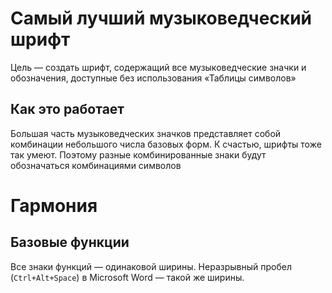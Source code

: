 # Самый лучший музыковедческий шрифт
Цель — создать шрифт, содержащий все музыковедческие значки и обозначения, доступные без использования «Таблицы символов»

## Как это работает
Большая часть музыковедческих значков представляет собой комбинации небольшого числа базовых форм. К счастью, шрифты тоже так умеют. Поэтому разные комбинированные знаки будут обозначаться комбинациями символов

# Гармония
## Базовые функции
Все знаки функций — одинаковой ширины. Неразрывный пробел (`Ctrl+Alt+Space`) в Microsoft Word — такой же ширины.